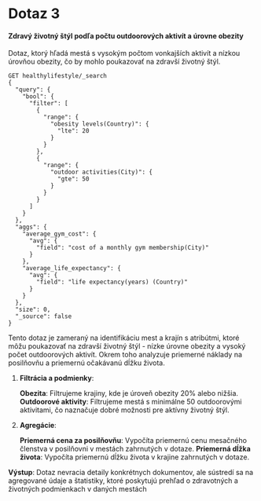 # Dotaz 3

#### Zdravý životný štýl podľa počtu outdoorových aktivít a úrovne obezity

Dotaz, ktorý hľadá mestá s vysokým počtom vonkajších aktivít a nízkou úrovňou obezity, čo by mohlo poukazovať na zdravší životný štýl.

```
GET healthylifestyle/_search
{
  "query": {
    "bool": {
      "filter": [
        {
          "range": {
            "obesity levels(Country)": {
              "lte": 20
            }
          }
        },
        {
          "range": {
            "outdoor activities(City)": {
              "gte": 50
            }
          }
        }
      ]
    }
  },
  "aggs": {
    "average_gym_cost": {
      "avg": {
        "field": "cost of a monthly gym membership(City)"
      }
    },
    "average_life_expectancy": {
      "avg": {
        "field": "life expectancy(years) (Country)"
      }
    }
  },
  "size": 0,
  "_source": false
}
```

Tento dotaz je zameraný na identifikáciu mest a krajín s atribútmi, ktoré môžu poukazovať na zdravší životný štýl - nízke úrovne obezity a vysoký počet outdoorových aktivít. Okrem toho analyzuje priemerné náklady na posilňovňu a priemernú očakávanú dĺžku života.

1.  **Filtrácia a podmienky**:

    **Obezita**: Filtrujeme krajiny, kde je úroveň obezity 20% alebo nižšia.
    **Outdoorové aktivity**: Filtrujeme mestá s minimálne 50 outdoorovými aktivitami, čo naznačuje dobré možnosti pre aktívny životný štýl.

2.  **Agregácie**:

    **Priemerná cena za posilňovňu**: Vypočíta priemernú cenu mesačného členstva v posilňovni v mestách zahrnutých v dotaze.
    **Priemerná dĺžka života**: Vypočíta priemernú dĺžku života v krajine zahrnutých v dotaze.

**Výstup**: Dotaz nevracia detaily konkrétnych dokumentov, ale sústredí sa na agregované údaje a štatistiky, ktoré poskytujú prehľad o zdravotných a životných podmienkach v daných mestách
